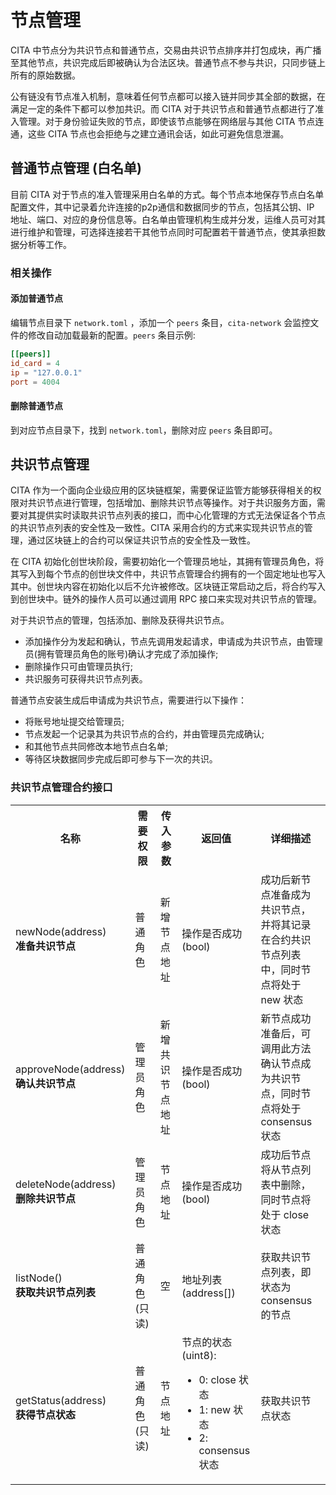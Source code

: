 # 节点管理

CITA 中节点分为共识节点和普通节点，交易由共识节点排序并打包成块，再广播至其他节点，共识完成后即被确认为合法区块。普通节点不参与共识，只同步链上所有的原始数据。

公有链没有节点准入机制，意味着任何节点都可以接入链并同步其全部的数据，在满足一定的条件下都可以参加共识。而 CITA 对于共识节点和普通节点都进行了准入管理。对于身份验证失败的节点，即使该节点能够在网络层与其他 CITA 节点连通，这些 CITA 节点也会拒绝与之建立通讯会话，如此可避免信息泄漏。

## 普通节点管理 (白名单)

目前 CITA 对于节点的准入管理采用白名单的方式。每个节点本地保存节点白名单配置文件，其中记录着允许连接的p2p通信和数据同步的节点，包括其公钥、IP 地址、端口、对应的身份信息等。白名单由管理机构生成并分发，运维人员可对其进行维护和管理，可选择连接若干其他节点同时可配置若干普通节点，使其承担数据分析等工作。

### 相关操作

#### 添加普通节点
编辑节点目录下 `network.toml` ，添加一个 `peers` 条目，`cita-network` 会监控文件的修改自动加载最新的配置。`peers` 条目示例:

``` toml
[[peers]]
id_card = 4
ip = "127.0.0.1"
port = 4004
```

#### 删除普通节点

到对应节点目录下，找到 `network.toml`，删除对应 `peers` 条目即可。

## 共识节点管理

CITA 作为一个面向企业级应用的区块链框架，需要保证监管方能够获得相关的权限对共识节点进行管理，包括增加、删除共识节点等操作。对于共识服务方面，需要对其提供实时读取共识节点列表的接口，而中心化管理的方式无法保证各个节点的共识节点列表的安全性及一致性。CITA 采用合约的方式来实现共识节点的管理，通过区块链上的合约可以保证共识节点的安全性及一致性。

在 CITA 初始化创世块阶段，需要初始化一个管理员地址，其拥有管理员角色，将其写入到每个节点的创世块文件中，共识节点管理合约拥有的一个固定地址也写入其中。创世块内容在初始化以后不允许被修改。区块链正常启动之后，将合约写入到创世块中。链外的操作人员可以通过调用 RPC 接口来实现对共识节点的管理。

对于共识节点的管理，包括添加、删除及获得共识节点。

* 添加操作分为发起和确认，节点先调用发起请求，申请成为共识节点，由管理员(拥有管理员角色的账号)确认才完成了添加操作;
* 删除操作只可由管理员执行;
* 共识服务可获得共识节点列表。

普通节点安装生成后申请成为共识节点，需要进行以下操作：

* 将账号地址提交给管理员;
* 节点发起一个记录其为共识节点的合约，并由管理员完成确认; 
* 和其他节点共同修改本地节点白名单;
* 等待区块数据同步完成后即可参与下一次的共识。

### 共识节点管理合约接口

<table>
  <tr>
    <th>名称</th>
    <th>需要权限</th>
    <th>传入参数</th>
    <th>返回值</th>
    <th>详细描述</th>
  </tr>
  <tr>
    <td>newNode(address)<br/><strong>准备共识节点</strong> </td>
    <td>普通角色</td>
    <td>新增节点地址</td>
    <td>操作是否成功 (bool)</td>
    <td>成功后新节点准备成为共识节点，并将其记录在合约共识节点列表中，同时节点将处于 new 状态</td>
  </tr>
  <tr>
    <td>approveNode(address) <br/> <strong>确认共识节点</strong></td>
    <td>管理员角色</td>
    <td>新增共识节点地址</td>
    <td>操作是否成功 (bool)</td>
    <td>新节点成功准备后，可调用此方法确认节点成为共识节点，同时节点将处于 consensus 状态</td>
  </tr>
  <tr>
    <td>deleteNode(address) <br/> <strong>删除共识节点</strong></td>
    <td>管理员角色</td>
    <td>节点地址</td>
    <td>操作是否成功 (bool)</td>
    <td>成功后节点将从节点列表中删除，同时节点将处于 close 状态</td>
  </tr>
  <tr>
    <td>listNode() <br/> <strong>获取共识节点列表</strong></td>
    <td>普通角色(只读)</td>
    <td>空</td>
    <td>地址列表(address[])</td>
    <td>获取共识节点列表，即状态为 consensus 的节点</td>
  </tr>
  <tr>
    <td>getStatus(address) <br/> <strong>获得节点状态</strong></td>
    <td>普通角色(只读)</td>
    <td>节点地址</td>
    <td>
      节点的状态 (uint8):
      <ul>
        <li>0: close 状态</li>
        <li>1: new 状态</li>
        <li>2: consensus 状态</li>
      </ul>
    </td>
    <td>获取共识节点状态</td>
  </tr>
</table>
